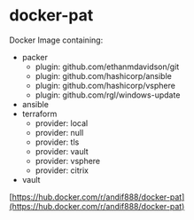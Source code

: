 # docker-pat

Docker Image containing:

- packer
  - plugin: github.com/ethanmdavidson/git
  - plugin: github.com/hashicorp/ansible
  - plugin: github.com/hashicorp/vsphere
  - plugin: github.com/rgl/windows-update
- ansible
- terraform
  - provider: local
  - provider: null
  - provider: tls
  - provider: vault
  - provider: vsphere
  - provider: citrix
- vault

[https://hub.docker.com/r/andif888/docker-pat](https://hub.docker.com/r/andif888/docker-pat)
